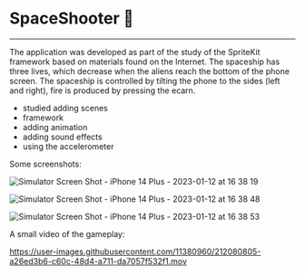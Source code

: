 # SpaceShooter 🚀
-----------------

The application was developed as part of the study of the SpriteKit framework based on materials found on the Internet.
The spaceship has three lives, which decrease when the aliens reach the bottom of the phone screen.
The spaceship is controlled by tilting the phone to the sides (left and right), fire is produced by pressing the ecarn.
- studied adding scenes
- framework
- adding animation
- adding sound effects
- using the accelerometer


Some screenshots:

![Simulator Screen Shot - iPhone 14 Plus - 2023-01-12 at 16 38 19](https://user-images.githubusercontent.com/11380960/212082417-f688a9ad-20ea-4e39-957b-2e27fe89a2ef.png)

![Simulator Screen Shot - iPhone 14 Plus - 2023-01-12 at 16 38 48](https://user-images.githubusercontent.com/11380960/212082435-c0eace14-ab44-40e6-a534-755421cce9aa.png)

![Simulator Screen Shot - iPhone 14 Plus - 2023-01-12 at 16 38 53](https://user-images.githubusercontent.com/11380960/212082442-7576df1b-cbf4-42d4-a179-e08a1546850d.png)



A small video of the gameplay:


https://user-images.githubusercontent.com/11380960/212080805-a26ed3b6-c60c-48d4-a711-da7057f532f1.mov

